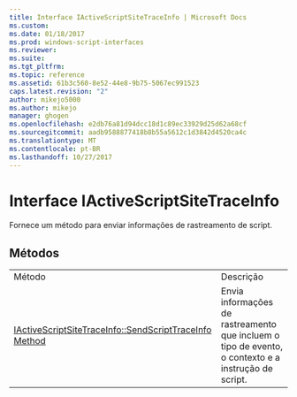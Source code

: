 ```yaml
---
title: Interface IActiveScriptSiteTraceInfo | Microsoft Docs
ms.custom: 
ms.date: 01/18/2017
ms.prod: windows-script-interfaces
ms.reviewer: 
ms.suite: 
ms.tgt_pltfrm: 
ms.topic: reference
ms.assetid: 61b3c560-8e52-44e8-9b75-5067ec991523
caps.latest.revision: "2"
author: mikejo5000
ms.author: mikejo
manager: ghogen
ms.openlocfilehash: e2db76a81d94dcc18d1c89ec33929d25d62a68cf
ms.sourcegitcommit: aadb9588877418b8b55a5612c1d3842d4520ca4c
ms.translationtype: MT
ms.contentlocale: pt-BR
ms.lasthandoff: 10/27/2017
---
```

# <a name="iactivescriptsitetraceinfo-interface"></a>Interface IActiveScriptSiteTraceInfo
Fornece um método para enviar informações de rastreamento de script.  
  
## <a name="methods"></a>Métodos  
  
|||  
|-|-|  
|Método|Descrição|  
|[IActiveScriptSiteTraceInfo::SendScriptTraceInfo Method](../../winscript/reference/iactivescriptsitetraceinfo-sendscripttraceinfo-method.md)|Envia informações de rastreamento que incluem o tipo de evento, o contexto e a instrução de script.|